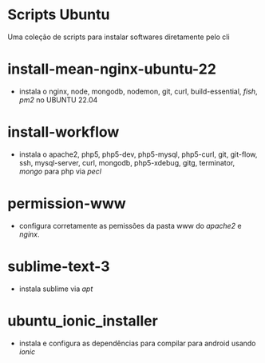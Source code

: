 Scripts Ubuntu
==============

Uma coleção de scripts para instalar softwares diretamente pelo cli

# install-mean-nginx-ubuntu-22
 * instala o nginx, node, mongodb, nodemon, git, curl, build-essential, *fish*, *pm2* no UBUNTU 22.04

# install-workflow
 * instala o apache2, php5, php5-dev, php5-mysql, php5-curl, git, git-flow, ssh, mysql-server, curl, mongodb, php5-xdebug, gitg, terminator, *mongo* para php via *pecl*

# permission-www
 * configura corretamente as pemissões da pasta www do *apache2* e *nginx*.

# sublime-text-3
 * instala sublime via *apt*

# ubuntu_ionic_installer
 * instala e configura as dependências para compilar para android usando *ionic*